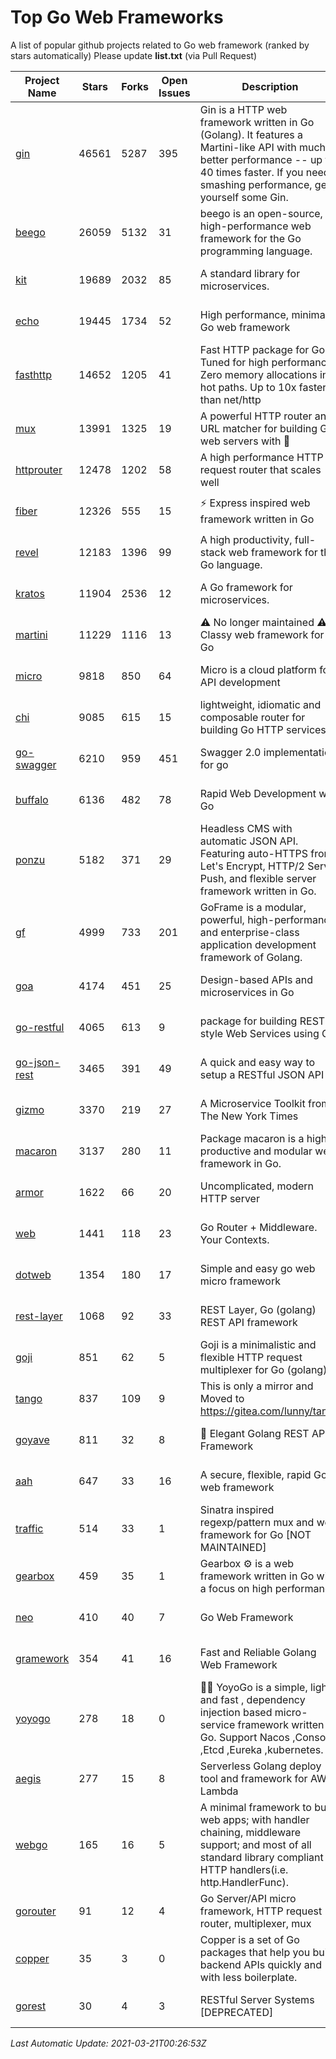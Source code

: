 # Top Go Web Frameworks
A list of popular github projects related to Go web framework (ranked by stars automatically)
Please update **list.txt** (via Pull Request)

| Project Name | Stars | Forks | Open Issues | Description | Last Commit |
| ------------ | ----- | ----- | ----------- | ----------- | ----------- |
| [gin](https://github.com/gin-gonic/gin) | 46561 | 5287 | 395 | Gin is a HTTP web framework written in Go (Golang). It features a Martini-like API with much better performance -- up to 40 times faster. If you need smashing performance, get yourself some Gin. | 2021-02-08 15:24:22 |
| [beego](https://github.com/beego/beego) | 26059 | 5132 | 31 | beego is an open-source, high-performance web framework for the Go programming language. | 2021-03-14 14:09:20 |
| [kit](https://github.com/go-kit/kit) | 19689 | 2032 | 85 | A standard library for microservices. | 2021-03-20 12:02:47 |
| [echo](https://github.com/labstack/echo) | 19445 | 1734 | 52 | High performance, minimalist Go web framework | 2021-03-12 11:49:09 |
| [fasthttp](https://github.com/valyala/fasthttp) | 14652 | 1205 | 41 | Fast HTTP package for Go. Tuned for high performance. Zero memory allocations in hot paths. Up to 10x faster than net/http | 2021-03-20 14:57:57 |
| [mux](https://github.com/gorilla/mux) | 13991 | 1325 | 19 | A powerful HTTP router and URL matcher for building Go web servers with 🦍 | 2020-09-12 19:20:56 |
| [httprouter](https://github.com/julienschmidt/httprouter) | 12478 | 1202 | 58 | A high performance HTTP request router that scales well | 2020-09-21 13:50:23 |
| [fiber](https://github.com/gofiber/fiber) | 12326 | 555 | 15 | ⚡️ Express inspired web framework written in Go | 2021-03-20 06:06:12 |
| [revel](https://github.com/revel/revel) | 12183 | 1396 | 99 | A high productivity, full-stack web framework for the Go language. | 2020-07-12 05:57:36 |
| [kratos](https://github.com/go-kratos/kratos) | 11904 | 2536 | 12 | A Go framework for microservices. | 2021-03-20 08:59:47 |
| [martini](https://github.com/go-martini/martini) | 11229 | 1116 | 13 | ⚠️ No longer maintained ⚠️  Classy web framework for Go | 2017-01-21 21:58:54 |
| [micro](https://github.com/micro/micro) | 9818 | 850 | 64 | Micro is a cloud platform for API development | 2021-03-12 13:44:08 |
| [chi](https://github.com/go-chi/chi) | 9085 | 615 | 15 | lightweight, idiomatic and composable router for building Go HTTP services | 2021-03-11 13:54:35 |
| [go-swagger](https://github.com/go-swagger/go-swagger) | 6210 | 959 | 451 | Swagger 2.0 implementation for go | 2021-03-09 17:06:53 |
| [buffalo](https://github.com/gobuffalo/buffalo) | 6136 | 482 | 78 | Rapid Web Development w/ Go | 2021-03-11 13:53:01 |
| [ponzu](https://github.com/ponzu-cms/ponzu) | 5182 | 371 | 29 | Headless CMS with automatic JSON API. Featuring auto-HTTPS from Let's Encrypt, HTTP/2 Server Push, and flexible server framework written in Go. | 2020-01-02 00:14:32 |
| [gf](https://github.com/gogf/gf) | 4999 | 733 | 201 | GoFrame is a modular, powerful, high-performance and enterprise-class application development framework of Golang.  | 2021-03-19 09:08:31 |
| [goa](https://github.com/goadesign/goa) | 4174 | 451 | 25 | Design-based APIs and microservices in Go | 2021-03-15 22:42:51 |
| [go-restful](https://github.com/emicklei/go-restful) | 4065 | 613 | 9 | package for building REST-style Web Services using Go | 2021-03-10 09:21:13 |
| [go-json-rest](https://github.com/ant0ine/go-json-rest) | 3465 | 391 | 49 | A quick and easy way to setup a RESTful JSON API | 2017-09-13 04:12:08 |
| [gizmo](https://github.com/nytimes/gizmo) | 3370 | 219 | 27 | A Microservice Toolkit from The New York Times | 2020-08-25 21:02:25 |
| [macaron](https://github.com/go-macaron/macaron) | 3137 | 280 | 11 | Package macaron is a high productive and modular web framework in Go. | 2020-11-13 12:00:30 |
| [armor](https://github.com/labstack/armor) | 1622 | 66 | 20 | Uncomplicated, modern HTTP server | 2019-08-03 18:10:09 |
| [web](https://github.com/gocraft/web) | 1441 | 118 | 23 | Go Router + Middleware. Your Contexts. | 2019-02-07 15:06:52 |
| [dotweb](https://github.com/devfeel/dotweb) | 1354 | 180 | 17 | Simple and easy go web micro framework | 2021-01-29 00:59:21 |
| [rest-layer](https://github.com/rs/rest-layer) | 1068 | 92 | 33 | REST Layer, Go (golang) REST API framework | 2019-12-05 10:17:11 |
| [goji](https://github.com/goji/goji) | 851 | 62 | 5 | Goji is a minimalistic and flexible HTTP request multiplexer for Go (golang) | 2019-01-26 23:58:29 |
| [tango](https://github.com/lunny/tango) | 837 | 109 | 9 | This is only a mirror and Moved to https://gitea.com/lunny/tango | 2019-05-17 03:31:10 |
| [goyave](https://github.com/go-goyave/goyave) | 811 | 32 | 8 | 🍐 Elegant Golang REST API Framework | 2021-03-02 11:30:58 |
| [aah](https://github.com/go-aah/aah) | 647 | 33 | 16 | A secure, flexible, rapid Go web framework | 2020-09-02 02:31:20 |
| [traffic](https://github.com/gravityblast/traffic) | 514 | 33 | 1 | Sinatra inspired regexp/pattern mux and web framework for Go [NOT MAINTAINED] | 2015-11-26 21:31:07 |
| [gearbox](https://github.com/gogearbox/gearbox) | 459 | 35 | 1 | Gearbox :gear: is a web framework written in Go with a focus on high performance | 2021-03-12 21:48:16 |
| [neo](https://github.com/ivpusic/neo) | 410 | 40 | 7 | Go Web Framework | 2017-08-14 23:54:31 |
| [gramework](https://github.com/gramework/gramework) | 354 | 41 | 16 | Fast and Reliable Golang Web Framework | 2020-01-21 17:51:59 |
| [yoyogo](https://github.com/yoyofx/yoyogo) | 278 | 18 | 0 | 🦄🌈 YoyoGo is a simple, light and fast , dependency injection based micro-service framework written in Go. Support Nacos ,Consoul ,Etcd ,Eureka ,kubernetes. | 2021-02-02 10:29:36 |
| [aegis](https://github.com/tmaiaroto/aegis) | 277 | 15 | 8 | Serverless Golang deploy tool and framework for AWS Lambda | 2019-07-28 17:59:41 |
| [webgo](https://github.com/bnkamalesh/webgo) | 165 | 16 | 5 | A minimal framework to build web apps; with handler chaining, middleware support; and most of all standard library compliant HTTP handlers(i.e. http.HandlerFunc). | 2021-02-14 13:44:10 |
| [gorouter](https://github.com/vardius/gorouter) | 91 | 12 | 4 | Go Server/API micro framework, HTTP request router, multiplexer, mux | 2020-11-27 11:13:46 |
| [copper](https://github.com/tusharsoni/copper) | 35 | 3 | 0 | Copper is a set of Go packages that help you build backend APIs quickly and with less boilerplate. | 2021-03-13 18:33:10 |
| [gorest](https://github.com/tideland/gorest) | 30 | 4 | 3 | RESTful Server Systems [DEPRECATED] | 2017-11-10 13:00:37 |

*Last Automatic Update: 2021-03-21T00:26:53Z*